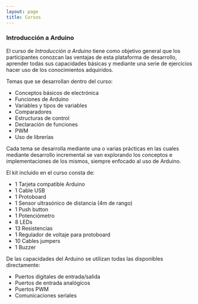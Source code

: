 ```yaml
---
layout: page
title: Cursos
---
```

### Introducción a Arduino

El curso de *Introducción a Arduino* tiene como objetivo general que los
participantes conozcan las ventajas de esta plataforma de desarrollo, aprender
todas sus capacidades básicas y mediante una serie de ejercicios hacer uso de
los conocimientos adquiridos.

Temas que se desarrollan dentro del curso:

- Conceptos básicos de electrónica
- Funciones de Arduino
- Variables y tipos de variables
- Comparadores
- Estructuras de control
- Declaración de funciones
- PWM
- Uso de librerías

Cada tema se desarrolla mediante una o varias prácticas en las cuales mediante
desarrollo incremental se van explorando los conceptos e implementaciones de
los mismos, siempre enfocado al uso de Arduino.

El kit incluido en el curso consta de:

- 1 Tarjeta compatible Arduino
- 1 Cable USB
- 1 Protoboard
- 1 Sensor ultrasónico de distancia (4m de rango)
- 1 Push button
- 1 Potenciómetro
- 8 LEDs
- 13 Resistencias
- 1 Regulador de voltaje para protoboard
- 10 Cables jumpers
- 1 Buzzer

De las capacidades del Arduino se utilizan todas las disponibles directamente:

- Puertos digitales de entrada/salida
- Puertos de entrada analógicos
- Puertos PWM
- Comunicaciones seriales
